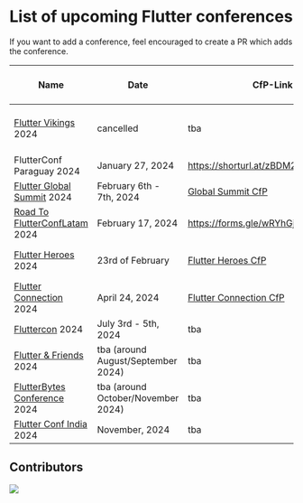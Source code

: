 # List of upcoming Flutter conferences

If you want to add a conference, feel encouraged to create a PR which adds the conference.

| Name                                                              | Date                                | CfP-Link                                                                                                                 | CfP-Deadline-Date        | Place                               | Aprox. Attendees |
|-------------------------------------------------------------------|-------------------------------------|--------------------------------------------------------------------------------------------------------------------------| ------------------------ |-------------------------------------|------------------|
| [Flutter Vikings](https://fluttervikings.com/) 2024               | cancelled                           | tba                                                                                                                      | tba                      | Malmö, Sweden / Copenhagen, Denmark | 500 ?            |
| FlutterConf Paraguay 2024                                         | January 27, 2024                    | https://shorturl.at/zBDM2                                                                                                | January 5, 2024          | Asunción, Paraguay                  | 500-1000         |
| [Flutter Global Summit](https://events.geekle.us/flutter) 2024    | February 6th - 7th, 2024            | [Global Summit CfP](https://docs.google.com/forms/d/e/1FAIpQLScbZEiHXQRRjebkPQM87cisJdkibaD2qd3nRdMiADmP5129Ww/viewform) | ???                      | Online                              | 5000 +           |
| [Road To FlutterConfLatam](https://peru.flutterconflatam.dev) 2024| February 17, 2024                   | https://forms.gle/wRYhGjMNk9e8rvVo8                                                                                      | Friday, January 12, 2024 | Arequipa, Perú                      | 500-1000         |
| [Flutter Heroes](https://flutterheroes.com/) 2024                 | 23rd of February                    | [Flutter Heroes CfP](https://papers.synesthesia.it/flutter-heroes-2024/cfp)                                              | 4th of December 2023     | Turin, Italy & Online               | ???              |
| [Flutter Connection](https://flutterconnection.io/) 2024          | April 24, 2024                      | [Flutter Connection CfP](https://flutterconnection.io/cfp)                                                               | February 10, 2024        | Paris, France                       | ???              |
| [Fluttercon](https://fluttercon.dev/) 2024                        | July 3rd - 5th, 2024                | tba                                                                                                                      | tba                      | Berlin, Germany                     | 1000+            |
| [Flutter & Friends](https://www.flutterfriends.dev/) 2024         | tba (around August/September 2024)  | tba                                                                                                                      | tba                      | Stockholm, Sweden                   | ???              |
| [FlutterBytes Conference](https://www.flutterbytesconf.com/) 2024 | tba (around October/November 2024)  | tba                                                                                                                      | tba                      | Lagos, Nigeria                      | 500+             |
| [Flutter Conf India](https://flutterconf.in/home) 2024            | November, 2024                      | tba                                                                                                                      | tba                      | tba, India                          | 500-1000         |




## Contributors

<a href="https://github.com/m-theis/flutter_conferences/graphs/contributors">
  <img src="https://contrib.rocks/image?repo=m-theis/flutter_conferences" />
</a>
